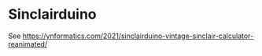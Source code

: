 # Sinclairduino
See https://ynformatics.com/2021/sinclairduino-vintage-sinclair-calculator-reanimated/
